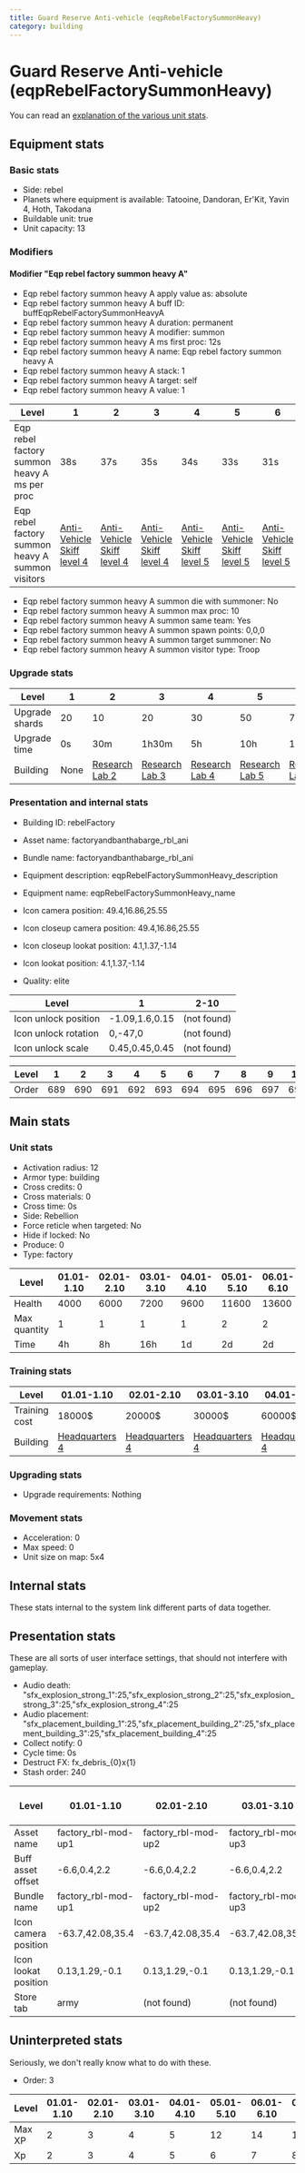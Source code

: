 ```yaml
---
title: Guard Reserve Anti-vehicle (eqpRebelFactorySummonHeavy)
category: building
---
```


# Guard Reserve Anti-vehicle (eqpRebelFactorySummonHeavy)

You can read an [explanation  of the various unit stats](unitexplained.md).

## Equipment stats

### Basic stats

  * Side: rebel
  * Planets where equipment is available: Tatooine, Dandoran, Er'Kit, Yavin 4, Hoth, Takodana
  * Buildable unit: true
  * Unit capacity: 13

### Modifiers

#### Modifier "Eqp rebel factory summon heavy A"

  * Eqp rebel factory summon heavy A apply value as: absolute
  * Eqp rebel factory summon heavy A buff ID: buffEqpRebelFactorySummonHeavyA
  * Eqp rebel factory summon heavy A duration: permanent
  * Eqp rebel factory summon heavy A modifier: summon
  * Eqp rebel factory summon heavy A ms first proc: 12s
  * Eqp rebel factory summon heavy A name: Eqp rebel factory summon heavy A
  * Eqp rebel factory summon heavy A stack: 1
  * Eqp rebel factory summon heavy A target: self
  * Eqp rebel factory summon heavy A value: 1

|Level                                           |1                                             |2                                             |3                                             |4                                             |5                                             |6                                             |7                                             |8                                             |9                                             |10                                            |
|------------------------------------------------|----------------------------------------------|----------------------------------------------|----------------------------------------------|----------------------------------------------|----------------------------------------------|----------------------------------------------|----------------------------------------------|----------------------------------------------|----------------------------------------------|----------------------------------------------|
|Eqp rebel factory summon heavy A ms per proc    |38s                                           |37s                                           |35s                                           |34s                                           |33s                                           |31s                                           |30s                                           |29s                                           |27s                                           |26s                                           |
|Eqp rebel factory summon heavy A summon visitors|[Anti-Vehicle Skiff level 4](DesertSkiff.html)|[Anti-Vehicle Skiff level 4](DesertSkiff.html)|[Anti-Vehicle Skiff level 4](DesertSkiff.html)|[Anti-Vehicle Skiff level 5](DesertSkiff.html)|[Anti-Vehicle Skiff level 5](DesertSkiff.html)|[Anti-Vehicle Skiff level 5](DesertSkiff.html)|[Anti-Vehicle Skiff level 6](DesertSkiff.html)|[Anti-Vehicle Skiff level 6](DesertSkiff.html)|[Anti-Vehicle Skiff level 6](DesertSkiff.html)|[Anti-Vehicle Skiff level 7](DesertSkiff.html)|


  * Eqp rebel factory summon heavy A summon die with summoner: No
  * Eqp rebel factory summon heavy A summon max proc: 10
  * Eqp rebel factory summon heavy A summon same team: Yes
  * Eqp rebel factory summon heavy A summon spawn points: 0,0,0
  * Eqp rebel factory summon heavy A summon target summoner: No
  * Eqp rebel factory summon heavy A summon visitor type: Troop

### Upgrade stats

|Level         |1   |2                                     |3                                     |4                                     |5                                     |6                                     |7                                     |8                                     |9                                     |10                                     |
|--------------|----|--------------------------------------|--------------------------------------|--------------------------------------|--------------------------------------|--------------------------------------|--------------------------------------|--------------------------------------|--------------------------------------|---------------------------------------|
|Upgrade shards|20  |10                                    |20                                    |30                                    |50                                    |70                                    |100                                   |130                                   |180                                   |220                                    |
|Upgrade time  |0s  |30m                                   |1h30m                                 |5h                                    |10h                                   |1d12h                                 |2d12h                                 |3d12h                                 |5d                                    |1w1d                                   |
|Building      |None|[Research Lab 2](rebelOffenseLab.html)|[Research Lab 3](rebelOffenseLab.html)|[Research Lab 4](rebelOffenseLab.html)|[Research Lab 5](rebelOffenseLab.html)|[Research Lab 6](rebelOffenseLab.html)|[Research Lab 7](rebelOffenseLab.html)|[Research Lab 8](rebelOffenseLab.html)|[Research Lab 9](rebelOffenseLab.html)|[Research Lab 10](rebelOffenseLab.html)|


### Presentation and internal stats

  * Building ID: rebelFactory

  * Asset name: factoryandbanthabarge_rbl_ani
  * Bundle name: factoryandbanthabarge_rbl_ani
  * Equipment description: eqpRebelFactorySummonHeavy_description
  * Equipment name: eqpRebelFactorySummonHeavy_name
  * Icon camera position: 49.4,16.86,25.55
  * Icon closeup camera position: 49.4,16.86,25.55
  * Icon closeup lookat position: 4.1,1.37,-1.14
  * Icon lookat position: 4.1,1.37,-1.14
  * Quality: elite

|Level               |1             |2-10       |
|--------------------|--------------|-----------|
|Icon unlock position|-1.09,1.6,0.15|(not found)|
|Icon unlock rotation|0,-47,0       |(not found)|
|Icon unlock scale   |0.45,0.45,0.45|(not found)|


|Level|1  |2  |3  |4  |5  |6  |7  |8  |9  |10 |
|-----|---|---|---|---|---|---|---|---|---|---|
|Order|689|690|691|692|693|694|695|696|697|698|


## Main stats

### Unit stats

  * Activation radius: 12
  * Armor type: building
  * Cross credits: 0
  * Cross materials: 0
  * Cross time: 0s
  * Side: Rebellion
  * Force reticle when targeted: No
  * Hide if locked: No
  * Produce: 0
  * Type: factory

|Level       |01.01-1.10|02.01-2.10|03.01-3.10|04.01-4.10|05.01-5.10|06.01-6.10|07.01-7.10|08.01-8.10|09.01-9.10|10.01-10.10|
|------------|----------|----------|----------|----------|----------|----------|----------|----------|----------|-----------|
|Health      |4000      |6000      |7200      |9600      |11600     |13600     |15600     |17600     |19600     |21600      |
|Max quantity|1         |1         |1         |1         |2         |2         |2         |2         |2         |3          |
|Time        |4h        |8h        |16h       |1d        |2d        |2d        |3d        |4d        |1w        |1w5d       |


### Training stats

|Level        |01.01-1.10                    |02.01-2.10                    |03.01-3.10                    |04.01-4.10                    |05.01-5.10                    |06.01-6.10                    |07.01-7.10                    |08.01-8.10                    |09.01-9.10                    |10.01-10.10                    |
|-------------|------------------------------|------------------------------|------------------------------|------------------------------|------------------------------|------------------------------|------------------------------|------------------------------|------------------------------|-------------------------------|
|Training cost|18000$                        |20000$                        |30000$                        |60000$                        |100000$                       |250000$                       |375000$                       |750000$                       |2000000$                      |3500000$                       |
|Building     |[Headquarters 4](rebelHQ.html)|[Headquarters 4](rebelHQ.html)|[Headquarters 4](rebelHQ.html)|[Headquarters 4](rebelHQ.html)|[Headquarters 5](rebelHQ.html)|[Headquarters 6](rebelHQ.html)|[Headquarters 7](rebelHQ.html)|[Headquarters 8](rebelHQ.html)|[Headquarters 9](rebelHQ.html)|[Headquarters 10](rebelHQ.html)|


### Upgrading stats

  * Upgrade requirements: Nothing

### Movement stats

  * Acceleration: 0
  * Max speed: 0
  * Unit size on map: 5x4

## Internal stats

These stats internal to the system link different parts of data together.


## Presentation stats

These are all sorts of user interface settings, that should not interfere with gameplay.

  * Audio death: "sfx_explosion_strong_1":25,"sfx_explosion_strong_2":25,"sfx_explosion_strong_3":25,"sfx_explosion_strong_4":25
  * Audio placement: "sfx_placement_building_1":25,"sfx_placement_building_2":25,"sfx_placement_building_3":25,"sfx_placement_building_4":25
  * Collect notify: 0
  * Cycle time: 0s
  * Destruct FX: fx_debris_{0}x{1}
  * Stash order: 240

|Level               |01.01-1.10         |02.01-2.10         |03.01-3.10         |04.01-4.10         |05.01-5.10         |06.01-6.10         |07.01-7.10, 8.01-8.10, 9.01-9.10, 10.01-10.10|
|--------------------|-------------------|-------------------|-------------------|-------------------|-------------------|-------------------|---------------------------------------------|
|Asset name          |factory_rbl-mod-up1|factory_rbl-mod-up2|factory_rbl-mod-up3|factory_rbl-mod-up4|factory_rbl-mod-up5|factory_rbl-mod-up6|factory_rbl-mod-up7                          |
|Buff asset offset   |-6.6,0.4,2.2       |-6.6,0.4,2.2       |-6.6,0.4,2.2       |-6,0.4,2.2         |-6.4, 0.0, 2.4     |-6.4,0,2.4         |-6.4,0,2.4                                   |
|Bundle name         |factory_rbl-mod-up1|factory_rbl-mod-up2|factory_rbl-mod-up3|factory_rbl-mod-up4|factory_rbl-mod-up5|factory_rbl-mod-up6|factory_rbl-mod-up7                          |
|Icon camera position|-63.7,42.08,35.4   |-63.7,42.08,35.4   |-63.7,42.08,35.4   |-66.27,43.75,36.53 |-66.27,43.75,36.53 |-68.83,47.24,40.58 |-68.83,47.24,40.58                           |
|Icon lookat position|0.13,1.29,-0.1     |0.13,1.29,-0.1     |0.13,1.29,-0.1     |0.09,1.34,-0.38    |0.09,1.34,-0.38    |0.78,2.12,-0.41    |0.78,2.12,-0.41                              |
|Store tab           |army               |(not found)        |(not found)        |(not found)        |(not found)        |(not found)        |(not found)                                  |


## Uninterpreted stats

Seriously, we don't really know what to do with these.

  * Order: 3

|Level |01.01-1.10|02.01-2.10|03.01-3.10|04.01-4.10|05.01-5.10|06.01-6.10|07.01-7.10|08.01-8.10|09.01-9.10|10.01-10.10|
|------|----------|----------|----------|----------|----------|----------|----------|----------|----------|-----------|
|Max XP|2         |3         |4         |5         |12        |14        |16        |18        |20        |33         |
|Xp    |2         |3         |4         |5         |6         |7         |8         |9         |10        |11         |


